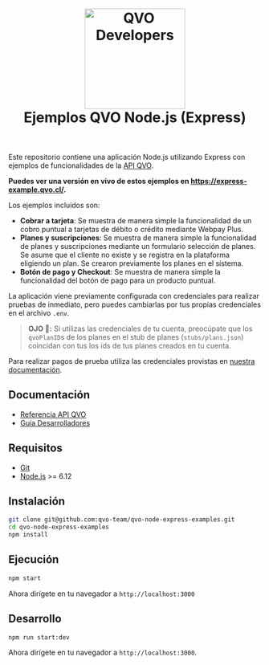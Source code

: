 <h1 align="center">
  <a href="https://qvo.cl">
    <img src="https://cdn.rawgit.com/qvo-team/qvo-node-express-examples/master/sticker.png" alt="QVO Developers" width="200">
  </a>
  <br>
  Ejemplos QVO Node.js (Express)
  <br>
  <br>
</h1>


Este repositorio contiene una aplicación Node.js utilizando Express con ejemplos de funcionalidades de la [API QVO](https://docs.qvo.cl).

**Puedes ver una versión en vivo de estos ejemplos en https://express-example.qvo.cl/.**

Los ejemplos incluidos son:

- **Cobrar a tarjeta**: Se muestra de manera simple la funcionalidad de un cobro puntual a tarjetas de débito o crédito mediante Webpay Plus.
- **Planes y suscripciones**: Se muestra de manera simple la funcionalidad de planes y suscripciones mediante un formulario selección de planes. Se asume que el cliente no existe y se registra en la plataforma eligiendo un plan. Se crearon previamente los planes en el sistema.
- **Botón de pago y Checkout**: Se muestra de manera simple la funcionalidad del botón de pago para un producto puntual.

La aplicación viene previamente configurada con credenciales para realizar pruebas de inmediato, pero puedes cambiarlas por tus propias credenciales en el archivo `.env`.

> **OJO 👀:** Si utilizas las credenciales de tu cuenta, preocúpate que los `qvoPlanID`s de los planes en el stub de planes (`stubs/plans.json`) coincidan con tus los ids de tus planes creados en tu cuenta.

Para realizar pagos de prueba utiliza las credenciales provistas en [nuestra documentación](https://docs.qvo.cl/#pruebas-y-sandbox).

## Documentación

 - [Referencia API QVO](https://docs.qvo.cl)
 - [Guía Desarrolladores](https://qvo.cl/guia/hola-mundo/)

## Requisitos

- [Git](https://www.atlassian.com/git/tutorials/install-git)
- [Node.js](https://nodejs.org/es/download/package-manager/) >= 6.12

## Instalación

```bash
git clone git@github.com:qvo-team/qvo-node-express-examples.git
cd qvo-node-express-examples
npm install
```

## Ejecución

```bash
npm start
```

Ahora dirígete en tu navegador a `http://localhost:3000`

## Desarrollo

```bash
npm run start:dev
```

Ahora dirígete en tu navegador a `http://localhost:3000`.
